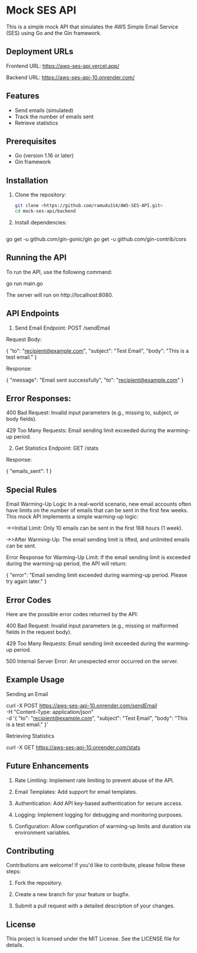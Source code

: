 # Mock SES API


This is a simple mock API that simulates the AWS Simple Email Service (SES) using Go and the Gin framework.

## Deployment URLs
Frontend URL: https://aws-ses-api.vercel.app/

Backend URL: https://aws-ses-api-10.onrender.com/

## Features

- Send emails (simulated)
- Track the number of emails sent
- Retrieve statistics

## Prerequisites

- Go (version 1.16 or later)
- Gin framework

## Installation

1. Clone the repository:
   ```bash
   git clone <https://github.com/ramudu314/AWS-SES-API.git>
   cd mock-ses-api/backend


2. Install dependencies:

   ````bash
go get -u github.com/gin-gonic/gin
go get -u github.com/gin-contrib/cors




## Running the API
To run the API, use the following command:

go run main.go

The server will run on http://localhost:8080.

## API Endpoints
1. Send Email
Endpoint: POST /sendEmail

Request Body:


{
  "to": "recipient@example.com",
  "subject": "Test Email",
  "body": "This is a test email."
}

Response:

{
  "message": "Email sent successfully",
  "to": "recipient@example.com"
}


## Error Responses:

400 Bad Request: Invalid input parameters (e.g., missing to, subject, or body fields).

429 Too Many Requests: Email sending limit exceeded during the warming-up period.

2. Get Statistics
Endpoint: GET /stats

Response:

{
  "emails_sent": 1
}

## Special Rules

Email Warming-Up Logic
In a real-world scenario, new email accounts often have limits on the number of emails that can be sent in the first few weeks. This mock API implements a simple warming-up logic:

->>Initial Limit: Only 10 emails can be sent in the first 168 hours (1 week).

->>After Warming-Up: The email sending limit is lifted, and unlimited emails can be sent.

Error Response for Warming-Up Limit:
If the email sending limit is exceeded during the warming-up period, the API will return:

{
  "error": "Email sending limit exceeded during warming-up period. Please try again later."
}

## Error Codes
Here are the possible error codes returned by the API:

400 Bad Request: Invalid input parameters (e.g., missing or malformed fields in the request body).

429 Too Many Requests: Email sending limit exceeded during the warming-up period.

500 Internal Server Error: An unexpected error occurred on the server.

## Example Usage
Sending an Email

curl -X POST https://aws-ses-api-10.onrender.com/sendEmail \
-H "Content-Type: application/json" \
-d '{
  "to": "recipient@example.com",
  "subject": "Test Email",
  "body": "This is a test email."
}'

Retrieving Statistics


curl -X GET https://aws-ses-api-10.onrender.com/stats


## Future Enhancements
1. Rate Limiting: Implement rate limiting to prevent abuse of the API.

2. Email Templates: Add support for email templates.

3. Authentication: Add API key-based authentication for secure access.

4. Logging: Implement logging for debugging and monitoring purposes.

5. Configuration: Allow configuration of warming-up limits and duration via environment variables.

## Contributing
Contributions are welcome! If you'd like to contribute, please follow these steps:

1. Fork the repository.

2. Create a new branch for your feature or bugfix.

3. Submit a pull request with a detailed description of your changes.

## License
This project is licensed under the MIT License. See the LICENSE file for details.